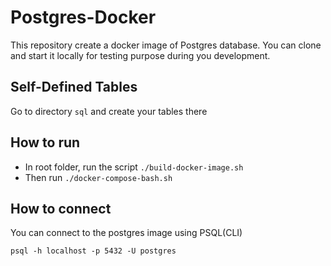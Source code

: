 # Postgres-Docker

This repository create a docker image of Postgres database.
You can clone and start it locally for testing purpose during you development.

## Self-Defined Tables
Go to directory `sql` and create your tables there

## How to run
- In root folder, run the script `./build-docker-image.sh`
- Then run `./docker-compose-bash.sh`

## How to connect
You can connect to the postgres image using PSQL(CLI)
```
psql -h localhost -p 5432 -U postgres 
```
